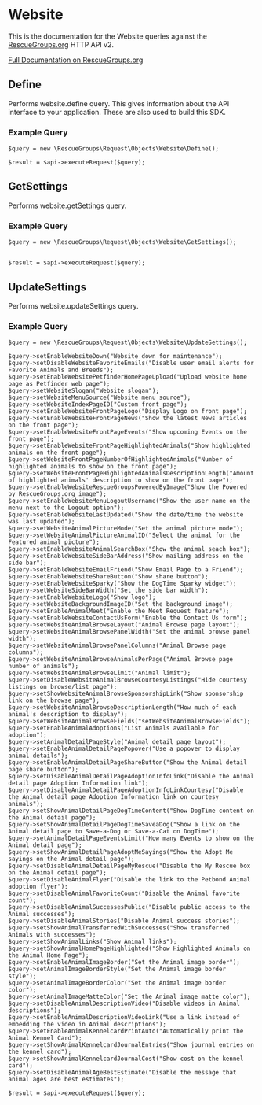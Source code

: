 # Website

This is the documentation for the Website queries against the [RescueGroups.org](https://www.rescuegroups.org/) HTTP API v2.

[Full Documentation on RescueGroups.org](https://userguide.rescuegroups.org/display/APIDG/Object+definitions#Objectdefinitions-website)

## Define
Performs website.define query. This gives information about the API interface to your application. These are also used to build this SDK.

### Example Query

    $query = new \RescueGroups\Request\Objects\Website\Define();

    $result = $api->executeRequest($query);
## GetSettings
Performs website.getSettings query.

### Example Query

    $query = new \RescueGroups\Request\Objects\Website\GetSettings();


    $result = $api->executeRequest($query);

## UpdateSettings
Performs website.updateSettings query.

### Example Query

    $query = new \RescueGroups\Request\Objects\Website\UpdateSettings();

    $query->setEnableWebsiteDown("Website down for maintenance");
    $query->setDisableWebsiteFavoriteEmails("Disable user email alerts for Favorite Animals and Breeds");
    $query->setEnableWebsitePetfinderHomePageUpload("Upload website home page as Petfinder web page");
    $query->setWebsiteSlogan("Website slogan");
    $query->setWebsiteMenuSource("Website menu source");
    $query->setWebsiteIndexPageID("Custom front page");
    $query->setEnableWebsiteFrontPageLogo("Display Logo on front page");
    $query->setEnableWebsiteFrontPageNews("Show the latest News articles on the front page");
    $query->setEnableWebsiteFrontPageEvents("Show upcoming Events on the front page");
    $query->setEnableWebsiteFrontPageHighlightedAnimals("Show highlighted animals on the front page");
    $query->setWebsiteFrontPageNumberOfHighlightedAnimals("Number of highlighted animals to show on the front page");
    $query->setWebsiteFrontPageHighlightedAnimalsDescriptionLength("Amount of highlighted animals' description to show on the front page");
    $query->setEnableWebsiteRescueGroupsPoweredByImage("Show the Powered by RescueGroups.org image");
    $query->setEnableWebsiteMenuLogoutUsername("Show the user name on the menu next to the Logout option");
    $query->setEnableWebsiteLastUpdated("Show the date/time the website was last updated");
    $query->setWebsiteAnimalPictureMode("Set the animal picture mode");
    $query->setWebsiteAnimalPictureAnimalID("Select the animal for the Featured animal picture");
    $query->setEnableWebsiteAnimalSearchBox("Show the animal seach box");
    $query->setEnableWebsiteSideBarAddress("Show mailing address on the side bar");
    $query->setEnableWebsiteEmailFriend("Show Email Page to a Friend");
    $query->setEnableWebsiteShareButton("Show share button");
    $query->setEnableWebsiteSparky("Show the DogTime Sparky widget");
    $query->setWebsiteSideBarWidth("Set the side bar width");
    $query->setEnableWebsiteLogo("Show logo");
    $query->setWebsiteBackgroundImageID("Set the background image");
    $query->setEnableAnimalMeet("Enable the Meet Request feature");
    $query->setEnableWebsiteContactUsForm("Enable the Contact Us form");
    $query->setWebsiteAnimalBrowseLayout("Animal Browse page layout");
    $query->setWebsiteAnimalBrowsePanelWidth("Set the animal browse panel width");
    $query->setWebsiteAnimalBrowsePanelColumns("Animal Browse page columns");
    $query->setWebsiteAnimalBrowseAnimalsPerPage("Animal Browse page number of animals");
    $query->setWebsiteAnimalBrowseLimit("Animal limit");
    $query->setDisableWebsiteAnimalBrowseCourtesyListings("Hide courtesy listings on browse/list page");
    $query->setShowWebsiteAnimalBrowseSponsorshipLink("Show sponsorship link on the browse page");
    $query->setWebsiteAnimalBrowseDescriptionLength("How much of each animal's description to display");
    $query->setWebsiteAnimalBrowseFields("setWebsiteAnimalBrowseFields");
    $query->setEnableAnimalAdoptions("List Animals available for adoption");
    $query->setAnimalDetailPageStyle("Animal detail page layout");
    $query->setEnableAnimalDetailPagePopover("Use a popover to display animal details");
    $query->setEnableAnimalDetailPageShareButton("Show the Animal detail page share button");
    $query->setDisableAnimalDetailPageAdoptionInfoLink("Disable the Animal detail page Adoption Information link");
    $query->setDisableAnimalDetailPageAdoptionInfoLinkCourtesy("Disable the Animal detail page Adoption Information link on courtesy animals");
    $query->setShowAnimalDetailPageDogTimeContent("Show DogTime content on the Animal detail page");
    $query->setShowAnimalDetailPageDogTimeSaveaDog("Show a link on the Animal detail page to Save-a-Dog or Save-a-Cat on DogTime");
    $query->setAnimalDetailPageEventsLimit("How many Events to show on the Animal detail page");
    $query->setShowAnimalDetailPageAdoptMeSayings("Show the Adopt Me sayings on the Animal detail page");
    $query->setDisableAnimalDetailPageMyRescue("Disable the My Rescue box on the Animal detail page");
    $query->setDisableAnimalFlyer("Disable the link to the Petbond Animal adoption flyer");
    $query->setDisableAnimalFavoriteCount("Disable the Animal favorite count");
    $query->setDisableAnimalSuccessesPublic("Disable public access to the Animal successes");
    $query->setDisableAnimalStories("Disable Animal success stories");
    $query->setShowAnimalTransferredWithSuccesses("Show transferred Animals with successes");
    $query->setShowAnimalLinks("Show Animal links");
    $query->setShowAnimalHomePageHighlighted("Show Highlighted Animals on the Animal Home Page");
    $query->setEnableAnimalImageBorder("Set the Animal image border");
    $query->setAnimalImageBorderStyle("Set the Animal image border style");
    $query->setAnimalImageBorderColor("Set the Animal image border color");
    $query->setAnimalImageMatteColor("Set the Animal image matte color");
    $query->setDisableAnimalDescriptionVideo("Disable videos in Animal descriptions");
    $query->setEnableAnimalDescriptionVideoLink("Use a link instead of embedding the video in Animal descriptions");
    $query->setEnableAnimalKennelcardPrintAuto("Automatically print the Animal Kennel Card");
    $query->setShowAnimalKennelcardJournalEntries("Show journal entries on the kennel card");
    $query->setShowAnimalKennelcardJournalCost("Show cost on the kennel card");
    $query->setDisableAnimalAgeBestEstimate("Disable the message that animal ages are best estimates");

    $result = $api->executeRequest($query);

